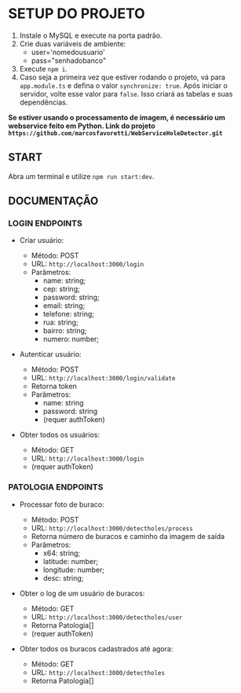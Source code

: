 # SETUP DO PROJETO

1. Instale o MySQL e execute na porta padrão.
2. Crie duas variáveis de ambiente:
    - user='nomedousuario'
    - pass="senhadobanco"
3. Execute `npm i`.
4. Caso seja a primeira vez que estiver rodando o projeto, vá para `app.module.ts` e defina o valor `synchronize: true`. Após iniciar o servidor, volte esse valor para `false`. Isso criará as tabelas e suas dependências.

**Se estiver usando o processamento de imagem, é necessário um webservice feito em Python. Link do projeto `https://github.com/marcosfavoretti/WebServiceHoleDetector.git`**

## START

Abra um terminal e utilize `npm run start:dev`.

## DOCUMENTAÇÃO

### LOGIN ENDPOINTS

- Criar usuário:
    - Método: POST
    - URL: `http://localhost:3000/login`
    - Parâmetros:
        - name: string;
        - cep: string;
        - password: string;
        - email: string;
        - telefone: string;
        - rua: string;
        - bairro: string;
        - numero: number;

- Autenticar usuário:
    - Método: POST
    - URL: `http://localhost:3000/login/validate`
    - Retorna token
    - Parâmetros:
        - name: string
        - password: string
        - (requer authToken)

- Obter todos os usuários:
    - Método: GET
    - URL: `http://localhost:3000/login`
    - (requer authToken)

### PATOLOGIA ENDPOINTS

- Processar foto de buraco:
    - Método: POST
    - URL: `http://localhost:3000/detectholes/process`
    - Retorna número de buracos e caminho da imagem de saída
    - Parâmetros:
        - x64: string;
        - latitude: number;
        - longitude: number;
        - desc: string;

- Obter o log de um usuário de buracos:
    - Método: GET
    - URL: `http://localhost:3000/detectholes/user`
    - Retorna Patologia[]
    - (requer authToken)

- Obter todos os buracos cadastrados até agora:
    - Método: GET
    - URL: `http://localhost:3000/detectholes`
    - Retorna Patologia[]

